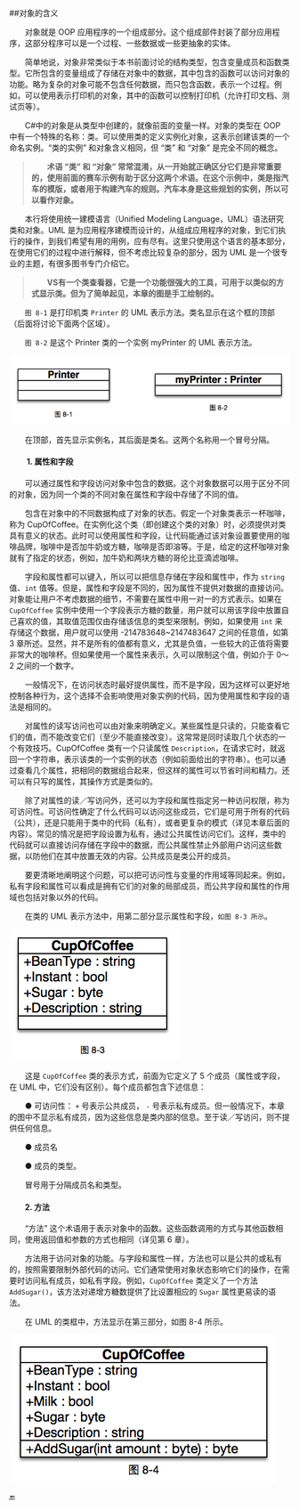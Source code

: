##对象的含义

&emsp;&emsp;对象就是 OOP 应用程序的一个组成部分。这个组成部件封装了部分应用程序，这部分程序可以是一个过程、一些数据或一些更抽象的实体。

&emsp;&emsp;简单地说，对象非常类似于本书前面讨论的结构类型，包含变量成员和函数类型。它所包含的变量组成了存储在对象中的数据，其中包含的函数可以访问对象的功能。略为复杂的对象可能不包含任何数据，而只包含函数，表示一个过程。例如，可以使用表示打印机的对象，其中的函数可以控制打印机（允许打印文档、测试页等）。

&emsp;&emsp;C#中的对象是从类型中创建的，就像前面的变量一样。对象的类型在 OOP 中有一个特殊的名称：类。可以使用类的定义实例化对象，这表示创建该类的一个命名实例。“类的实例” 和对象含义相同，但 “类” 和 “对象” 是完全不同的概念。

>&emsp;&emsp;**术语 “类” 和 “对象” 常常混淆，从一开始就正确区分它们是非常重要的，使用前面的赛车示例有助于区分这两个术语。在这个示例中，类是指汽车的模版，或者用于构建汽车的规则。汽车本身是这些规划的实例，所以可以看作对象。**

&emsp;&emsp;本行将使用统一建模语言（Unified Modeling Language，UML）语法研究类和对象。UML 是为应用程序建模而设计的，从组成应用程序的对象，到它们执行的操作，到我们希望有用的用例，应有尽有。这里只使用这个语言的基本部分，在使用它们的过程中进行解释，但不考虑比较复杂的部分，因为 UML 是一个很专业的主题，有很多图书专门介绍它。

>&emsp;&emsp;**VS有一个类查看器，它是一个功能很强大的工具，可用于以类似的方式显示类。但为了简单起见，本章的图是手工绘制的。**


&emsp;&emsp;`图 8-1` 是打印机类 `Printer` 的 UML 表示方法。类名显示在这个框的顶部（后面将讨论下面两个区域）。

&emsp;&emsp;`图 8-2` 是这个 Printer 类的一个实例 myPrinter 的 UML 表示方法。

![图8-1](/assets/8-1.png)

&emsp;&emsp;在顶部，首先显示实例名，其后面是类名。这两个名称用一个冒号分隔。

#### &emsp;&emsp; 1. 属性和字段

&emsp;&emsp;可以通过属性和字段访问对象中包含的数据。这个对象数据可以用于区分不同的对象，因为同一个类的不同对象在属性和字段中存储了不同的值。

&emsp;&emsp;包含在对象中的不同数据构成了对象的状态。假定一个对象类表示一杯咖啡，称为 CupOfCoffee。在实例化这个类（即创建这个类的对象）时，必须提供对类具有意义的状态。此时可以使用属性和字段，让代码能通过该对象设置要使用的咖啡品牌，咖啡中是否加牛奶或方糖，咖啡是否即溶等。于是，给定的这杯咖啡对象就有了指定的状态，例如，加牛奶和两块方糖的哥伦比亚滴滤咖啡。

&emsp;&emsp;字段和属性都可以键入，所以可以把信息存储在字段和属性中，作为 `string` 值、`int` 值等。但是，属性和字段是不同的，因为属性不提供对数据的直接访问。对象能让用户不考虑数据的细节，不需要在属性中用一对一的方式表示。如果在 `CupOfCoffee` 实例中使用一个字段表示方糖的数量，用户就可以用该字段中放置自己喜欢的值，其取值范围仅由存储该信息的类型来限制。例如，如果使用 `int` 来存储这个数据，用户就可以使用 -214783648~2147483647 之间的任意值，如第 3 章所述。显然，并不是所有的值都有意义，尤其是负值，一些较大的正值将需要非常大的咖啡杯。但如果使用一个属性来表示，久可以限制这个值，例如介于 0～2 之间的一个数字。

&emsp;&emsp;一般情况下，在访问状态时最好提供属性，而不是字段，因为这样可以更好地控制各种行为，这个选择不会影响使用对象实例的代码，因为使用属性和字段的语法是相同的。

&emsp;&emsp;对属性的读写访问也可以由对象来明确定义。某些属性是只读的，只能查看它们的值，而不能改变它们（至少不能直接改变）。这常常是同时读取几个状态的一个有效技巧。CupOfCoffee 类有一个只读属性 `Description`，在请求它时，就返回一个字符串，表示该类的一个实例的状态（例如前面给出的字符串）。也可以通过查看几个属性，把相同的数据组合起来，但这样的属性可以节省时间和精力。还可以有只写的属性，其操作方式是类似的。

&emsp;&emsp;除了对属性的读／写访问外，还可以为字段和属性指定另一种访问权限，称为可访问性。可访问性确定了什么代码可以访问这些成员，它们是可用于所有的代码（公共），还是只能用于类中的代码（私有），或者更复杂的模式（详见本章后面的内容）。常见的情况是把字段设置为私有，通过公共属性访问它们。这样，类中的代码就可以直接访问存储在字段中的数据，而公共属性禁止外部用户访问这些数据，以防他们在其中放置无效的内容。公共成员是类公开的成员。

&emsp;&emsp;要更清晰地阐明这个问题，可以把可访问性与变量的作用域等同起来。例如，私有字段和属性可以看成是拥有它们的对象的局部成员，而公共字段和属性的作用域也包括对象以外的代码。

&emsp;&emsp;在类的 UML 表示方法中，用第二部分显示属性和字段，`如图 8-3 所示`。

![图 8-3](/assets/8-3.png)

&emsp;&emsp;这是 `CupOfCoffee` 类的表示方式，前面为它定义了 5 个成员（属性或字段，在 UML 中，它们没有区别）。每个成员都包含下述信息：

&emsp;&emsp;● 可访问性： `+` 号表示公共成员， `-` 号表示私有成员。但一般情况下，本章的图中不显示私有成员，因为这些信息是类内部的信息。至于读／写访问，则不提供任何信息。

&emsp;&emsp;● 成员名

&emsp;&emsp;● 成员的类型。

&emsp;&emsp;冒号用于分隔成员名和类型。


#### &emsp;&emsp;2. 方法

&emsp;&emsp;“方法” 这个术语用于表示对象中的函数。这些函数调用的方式与其他函数相同，使用返回值和参数的方式也相同（详见第 6 章）。

&emsp;&emsp;方法用于访问对象的功能。与字段和属性一样，方法也可以是公共的或私有的，按照需要限制外部代码的访问。它们通常使用对象状态影响它们的操作，在需要时访问私有成员，如私有字段。例如，`CupOfCoffee` 类定义了一个方法 `AddSugar()`，该方法对递增方糖数提供了比设置相应的 `Sugar` 属性更易读的语法。

&emsp;&emsp;在 UML 的类框中，方法显示在第三部分，如图 8-4 所示。

![图 8-4](/assets/8-4.png)















🔚

